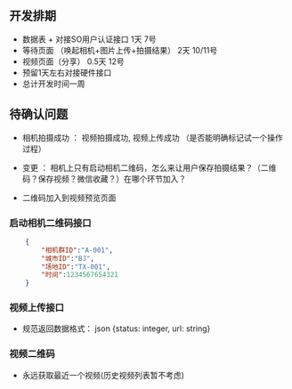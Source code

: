 ## 开发排期

- 数据表 + 对接SO用户认证接口 1天 7号
- 等待页面 （唤起相机+图片上传+拍摄结果） 2天 10/11号
- 视频页面（分享） 0.5天 12号
- 预留1天左右对接硬件接口
- 总计开发时间一周


## 待确认问题

- 相机拍摄成功 ： 视频拍摄成功, 视频上传成功 （是否能明确标记试一个操作过程）


- 变更 ： 相机上只有启动相机二维码，怎么来让用户保存拍摄结果？（二维码？保存视频？微信收藏？）在哪个环节加入？
- 二维码加入到视频预览页面

### 启动相机二维码接口

```json
    {
        "相机群ID":"A-001",
        "城市ID":"BJ",
        "场地ID":"TX-001",
        "时间":1234567654321
    }
```

### 视频上传接口

- 规范返回数据格式： json {status: integer, url: string}


### 视频二维码

- 永远获取最近一个视频(历史视频列表暂不考虑)